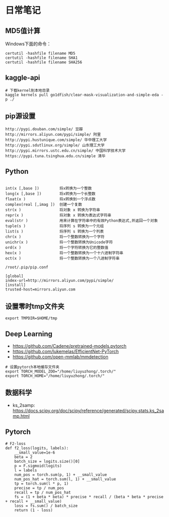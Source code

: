 # 日常笔记

## MD5值计算

Windows下面的命令：
```
certutil -hashfile filename MD5
certutil -hashfile filename SHA1
certutil -hashfile filename SHA256
```

## kaggle-api

```
# 下载kernel到本地目录
kaggle kernels pull go1dfish/clear-mask-visualization-and-simple-eda -p ./
```

##  pip源设置

```
http://pypi.douban.com/simple/ 豆瓣
http://mirrors.aliyun.com/pypi/simple/ 阿里
http://pypi.hustunique.com/simple/ 华中理工大学
http://pypi.sdutlinux.org/simple/ 山东理工大学
http://pypi.mirrors.ustc.edu.cn/simple/ 中国科学技术大学
https://pypi.tuna.tsinghua.edu.cn/simple 清华
```

## Python

```

int(x [,base ])         将x转换为一个整数  
long(x [,base ])        将x转换为一个长整数  
float(x )               将x转换到一个浮点数  
complex(real [,imag ])  创建一个复数  
str(x )                 将对象 x 转换为字符串  
repr(x )                将对象 x 转换为表达式字符串  
eval(str )              用来计算在字符串中的有效Python表达式,并返回一个对象  
tuple(s )               将序列 s 转换为一个元组  
list(s )                将序列 s 转换为一个列表  
chr(x )                 将一个整数转换为一个字符  
unichr(x )              将一个整数转换为Unicode字符  
ord(x )                 将一个字符转换为它的整数值  
hex(x )                 将一个整数转换为一个十六进制字符串  
oct(x )                 将一个整数转换为一个八进制字符串  
```

```
/root/.pip/pip.conf

[global]  
index-url=http://mirrors.aliyun.com/pypi/simple/  
[install]  
trusted-host=mirrors.aliyun.com
```

## 设置零时tmp文件夹

```
export TMPDIR=$HOME/tmp
```

## Deep Learning

- https://github.com/Cadene/pretrained-models.pytorch
- https://github.com/lukemelas/EfficientNet-PyTorch
- https://github.com/open-mmlab/mmdetection

```
# 设置pytorch本地缓存文件夹
export TORCH_MODEL_ZOO="/home/liuyuzhong/.torch/"
export TORCH_HOME="/home/liuyuzhong/.torch/"
```

## 数据科学

- ks_2samp: https://docs.scipy.org/doc/scipy/reference/generated/scipy.stats.ks_2samp.html


## Pytorch

```
# F2-loss
def f2_loss(logits, labels):
    __small_value=1e-6
    beta = 2
    batch_size = logits.size()[0]
    p = F.sigmoid(logits)
    l = labels
    num_pos = torch.sum(p, 1) + __small_value
    num_pos_hat = torch.sum(l, 1) + __small_value
    tp = torch.sum(l * p, 1)
    precise = tp / num_pos
    recall = tp / num_pos_hat
    fs = (1 + beta * beta) * precise * recall / (beta * beta * precise + recall + __small_value)
    loss = fs.sum() / batch_size
    return (1 - loss)
```
